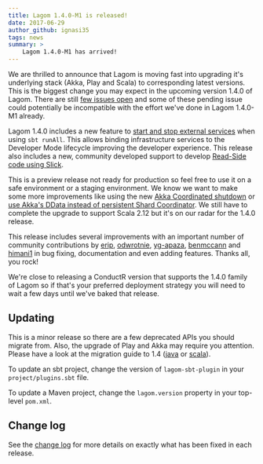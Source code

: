 ```yaml
---
title: Lagom 1.4.0-M1 is released!
date: 2017-06-29
author_github: ignasi35
tags: news
summary: >
    Lagom 1.4.0-M1 has arrived!
---
```


We are thrilled to announce that Lagom is moving fast into upgrading it's underlying stack (Akka, Play and Scala) to corresponding latest versions. This is the biggest change you may expect in the upcoming version 1.4.0 of Lagom. There are still [few issues open](https://github.com/lagom/lagom/milestone/17) and some of these pending issue could potentially be incompatible with the effort we've done in Lagom 1.4.0-M1 already.

Lagom 1.4.0 includes a new feature to [start and stop external services](https://github.com/lagom/lagom/pull/763) when using `sbt runAll`. This allows binding infrastructure services to the Developer Mode lifecycle improving the developer experience. This release also includes a new, community developed support to develop [Read-Side code using Slick](https://github.com/lagom/lagom/pull/714).

This is a preview release not ready for production so feel free to use it on a safe environment or a staging environment. We know we want to make some more improvements like using the new [Akka Coordinated shutdown](https://github.com/lagom/lagom/issues/742) or [use Akka's DData instead of persistent Shard Coordinator](https://github.com/lagom/lagom/issues/816). We still have to complete the upgrade to support Scala 2.12 but it's on our radar for the 1.4.0 release.

This release includes several improvements with an important number of community contributions by [erip](https://github.com/erip), [odwrotnie](https://github.com/odwrotnie), [yg-apaza](https://github.com/yg-apaza), [benmccann](https://github.com/benmccann) and  [himani1](https://github.com/himani1) in bug fixing, documentation and even adding features. Thanks all, you rock!

We're close to releasing a ConductR version that supports the 1.4.0 family of Lagom so if that's your preferred deployment strategy you will need to wait a few days until we've baked that release.



## Updating

This is a minor release so there are a few deprecated APIs you should migrate from. Also, the upgrade of Play and Akka may require you attention. Please have a look at the migration guide to 1.4 ([java](/documentation/1.4.x/java/Migration14.html) or [scala](/documentation/1.4.x/scala/Migration14.html)).

To update an sbt project, change the version of `lagom-sbt-plugin` in your `project/plugins.sbt` file.

To update a Maven project, change the `lagom.version` property in your top-level `pom.xml`.

## Change log

See the [change log](/changelog.html) for more details on exactly what has been fixed in each release.
